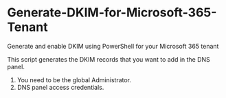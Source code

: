 # Generate-DKIM-for-Microsoft-365-Tenant
Generate and enable DKIM using PowerShell for your Microsoft 365 tenant


This script generates the DKIM records that you want to add in the DNS panel.

1. You need to be the global Administrator.
2. DNS panel access credentials.
